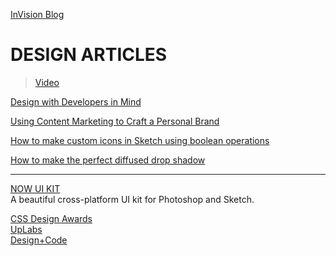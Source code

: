 [InVision Blog](http://blog.invisionapp.com/)
# DESIGN ARTICLES
> [Video](http://blog.invisionapp.com/category/video/)<br />

[Design with Developers in Mind](http://blog.invisionapp.com/design-with-developers-in-mind/)

[Using Content Marketing to Craft a Personal Brand](http://blog.invisionapp.com/content-marketing-personal-brand/)

[How to make custom icons in Sketch using boolean operations](http://blog.invisionapp.com/how-to-make-custom-icons-in-sketch-using-boolean-operations/)

[How to make the perfect diffused drop shadow](http://blog.invisionapp.com/how-to-make-the-perfect-diffused-drop-shadow/)<br />

___

[NOW UI KIT](https://www.invisionapp.com/now)<br />
A beautiful cross-platform UI kit for Photoshop and Sketch.



[CSS Design Awards](http://www.cssdesignawards.com/)<br />
[UpLabs](https://www.uplabs.com/)<br />
[Design+Code](https://designcode.io/)<br />
